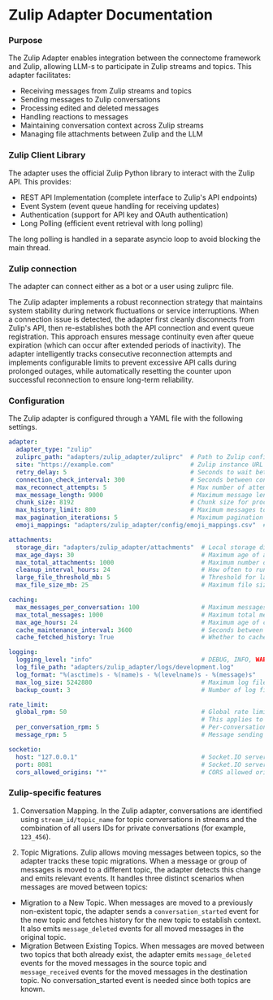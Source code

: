 # Zulip Adapter Documentation

### Purpose

The Zulip Adapter enables integration between the connectome framework and Zulip, allowing LLM-s to participate in Zulip streams and topics. This adapter facilitates:
* Receiving messages from Zulip streams and topics
* Sending messages to Zulip conversations
* Processing edited and deleted messages
* Handling reactions to messages
* Maintaining conversation context across Zulip streams
* Managing file attachments between Zulip and the LLM

### Zulip Client Library

The adapter uses the official Zulip Python library to interact with the Zulip API. This provides:
* REST API Implementation (complete interface to Zulip's API endpoints)
* Event System (event queue handling for receiving updates)
* Authentication (support for API key and OAuth authentication)
* Long Polling (efficient event retrieval with long polling)

The long polling is handled in a separate asyncio loop to avoid blocking the main thread.

### Zulip connection

The adapter can connect either as a bot or a user using zuliprc file.

The Zulip adapter implements a robust reconnection strategy that maintains system stability during network fluctuations or service interruptions. When a connection issue is detected, the adapter first cleanly disconnects from Zulip's API, then re-establishes both the API connection and event queue registration. This approach ensures message continuity even after queue expiration (which can occur after extended periods of inactivity). The adapter intelligently tracks consecutive reconnection attempts and implements configurable limits to prevent excessive API calls during prolonged outages, while automatically resetting the counter upon successful reconnection to ensure long-term reliability.

### Configuration

The Zulip adapter is configured through a YAML file with the following settings.

```yaml
adapter:
  adapter_type: "zulip"
  zuliprc_path: "adapters/zulip_adapter/zuliprc"  # Path to Zulip configuration file
  site: "https://example.com"                     # Zulip instance URL
  retry_delay: 5                                  # Seconds to wait between connection attempts
  connection_check_interval: 300                  # Seconds between connection health checks
  max_reconnect_attempts: 5                       # Max number of attempts to reconnect if connection lost
  max_message_length: 9000                        # Maximum message length
  chunk_size: 8192                                # Chunk size for processing large files
  max_history_limit: 800                          # Maximum messages to retrieve at once
  max_pagination_iterations: 5                    # Maximum pagination iterations for history
  emoji_mappings: "adapters/zulip_adapter/config/emoji_mappings.csv"  # Path to emoji mappings

attachments:
  storage_dir: "adapters/zulip_adapter/attachments"  # Local storage directory
  max_age_days: 30                                   # Maximum age of attachments before cleanup
  max_total_attachments: 1000                        # Maximum number of attachments to store
  cleanup_interval_hours: 24                         # How often to run attachment cleanup
  large_file_threshold_mb: 5                         # Threshold for large files in MB
  max_file_size_mb: 25                               # Maximum file size in MB

caching:
  max_messages_per_conversation: 100                 # Maximum messages to cache per conversation
  max_total_messages: 1000                           # Maximum total messages in cache
  max_age_hours: 24                                  # Maximum age of cached messages
  cache_maintenance_interval: 3600                   # Seconds between cache cleanup runs
  cache_fetched_history: True                        # Whether to cache fetched history messages

logging:
  logging_level: "info"                              # DEBUG, INFO, WARNING, ERROR, CRITICAL
  log_file_path: "adapters/zulip_adapter/logs/development.log"
  log_format: "%(asctime)s - %(name)s - %(levelname)s - %(message)s"
  max_log_size: 5242880                              # Maximum log file size in bytes
  backup_count: 3                                    # Number of log file backups to keep

rate_limit:
  global_rpm: 50                                     # Global rate limit (requests per minute)
                                                     # This applies to ALL requests to Zulip API
  per_conversation_rpm: 5                            # Per-conversation rate limit
  message_rpm: 5                                     # Message sending rate limit

socketio:
  host: "127.0.0.1"                                  # Socket.IO server host
  port: 8081                                         # Socket.IO server port
  cors_allowed_origins: "*"                          # CORS allowed origins
```

### Zulip-specific features

1) Conversation Mapping. In the Zulip adapter, conversations are identified using `stream_id/topic_name` for topic conversations in streams and the combination of all users IDs for private conversations (for example, `123_456`).

2) Topic Migrations. Zulip allows moving messages between topics, so the adapter tracks these topic migrations. When a message or group of messages is moved to a different topic, the adapter detects this change and emits relevant events. It handles three distinct scenarios when messages are moved between topics:
* Migration to a New Topic. When messages are moved to a previously non-existent topic, the adapter sends a `conversation_started` event for the new topic and fetches history for the new topic to establish context. It also emits `message_deleted` events for all moved messages in the original topic.
* Migration Between Existing Topics. When messages are moved between two topics that both already exist, the adapter emits `message_deleted` events for the moved messages in the source topic and `message_received` events for the moved messages in the destination topic. No conversation_started event is needed since both topics are known.
